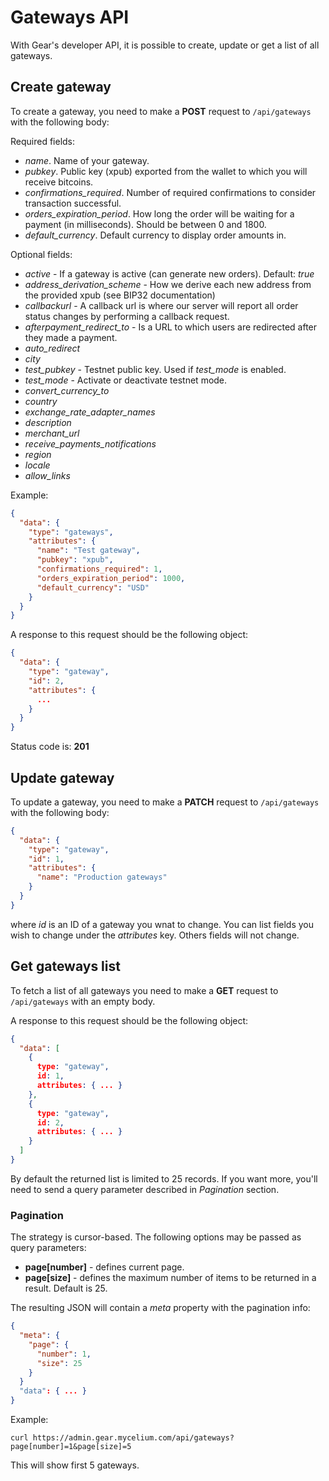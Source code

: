 # Gateways API
With Gear's developer API, it is possible to create, update or get a list of all gateways. 

## Create gateway
To create a gateway, you need to make a **POST** request to `/api/gateways` with the following body:

Required fields:

  - *name*. Name of your gateway.
  - *pubkey*. Public key (xpub) exported from the wallet to which you will receive bitcoins.
  - *confirmations_required*. Number of required confirmations to consider transaction successful.
  - *orders_expiration_period*. How long the order will be waiting for a payment (in milliseconds). Should be between 0 and 1800.
  - *default_currency*. Default currency to display order amounts in. 

Optional fields:

  - *active* - If a gateway is active (can generate new orders). Default: *true*
  - *address_derivation_scheme* - How we derive each new address from the provided xpub (see BIP32 documentation)
  - *callbackurl* - A callback url is where our server will report all order status changes by performing a callback request.
  - *afterpayment_redirect_to* - Is a URL to which users are redirected after they made a payment.
  - *auto_redirect*
  - *city*
  - *test_pubkey* - Testnet public key. Used if *test_mode* is enabled.
  - *test_mode* - Activate or deactivate testnet mode.
  - *convert_currency_to* 
  - *country*
  - *exchange_rate_adapter_names*
  - *description*
  - *merchant_url*
  - *receive_payments_notifications*
  - *region*
  - *locale*
  - *allow_links*

Example:

```json
{
  "data": {
    "type": "gateways",
    "attributes": {
      "name": "Test gateway",
      "pubkey": "xpub",
      "confirmations_required": 1,
      "orders_expiration_period": 1000,
      "default_currency": "USD"
    }
  }
}
``` 

A response to this request should be the following object:

```json
{
  "data": {
    "type": "gateway",
    "id": 2,
    "attributes": {
      ...
    }
  }
}
```
Status code is: **201**

## Update gateway
To update a gateway, you need to make a **PATCH** request to `/api/gateways` with the following body:

```json
{
  "data": {
    "type": "gateway",
    "id": 1,
    "attributes": {
      "name": "Production gateways"
    }
  }
}
```

where *id* is an ID of a gateway you wnat to change.
You can list fields you wish to change under the *attributes* key. Others fields will not change.

## Get gateways list
To fetch a list of all gateways you need to make a **GET** request to `/api/gateways` with an empty body.

A response to this request should be the following object:

```json
{
  "data": [
    {
      type: "gateway",
      id: 1,
      attributes: { ... }
    },
    {
      type: "gateway",
      id: 2,
      attributes: { ... }
    }
  ]
}
```
By default the returned list is limited to 25 records. If you want more, you'll need to send a query parameter described in *Pagination* section.

### Pagination
 
The strategy is cursor-based. The following options may be passed as query parameters:

  - **page[number]** - defines current page.
  - **page[size]** - defines the maximum number of items to be returned in a result. Default is 25.

The resulting JSON will contain a *meta* property with the pagination info:

```json
{
  "meta": {
    "page": {
      "number": 1,
      "size": 25
    }
  }
  "data": { ... }
}
```

Example:

```
curl https://admin.gear.mycelium.com/api/gateways?page[number]=1&page[size]=5
```
This will show first 5 gateways.

